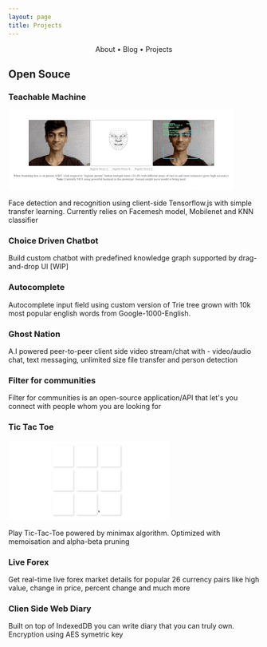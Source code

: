 ```yaml
---
layout: page
title: Projects
---
```


<section>
	<div style="text-align: center;">
		<span class="hlink " onclick="window.location='/whoami/'">About</span> • 
		<span class="hlink " onclick="window.location='/whoami/blog'">Blog</span> • 
		<span class="hlink " onclick="window.location='/whoami/projects'">Projects</span>
	</div>
	<div></div>
</section>

## Open Souce

### Teachable Machine

![tm](/assets/projs/teachablemachine.gif)

Face detection and recognition using client-side Tensorflow.js with simple transfer learning. Currently relies on Facemesh model, Mobilenet and KNN classifier

### Choice Driven Chatbot
Build custom chatbot with predefined knowledge graph supported by drag-and-drop UI [WIP]

### Autocomplete
Autocomplete input field using custom version of Trie tree grown with 10k most popular english words from Google-1000-English.

### Ghost Nation
A.I powered peer-to-peer client side video stream/chat with - video/audio chat, text messaging, unlimited size file transfer and person detection

### Filter for communities
Filter for communities is an open-source application/API that let's you connect with people whom you are looking for

### Tic Tac Toe

![tm](/assets/projs/ttt.gif)

Play Tic-Tac-Toe powered by minimax algorithm. Optimized with memoisation and alpha-beta pruning

### Live Forex
Get real-time live forex market details for popular 26 currency pairs like high value, change in price, percent change and much more

### Clien Side Web Diary
Built on top of IndexedDB you can write diary that you can truly own. Encryption using AES symetric key
